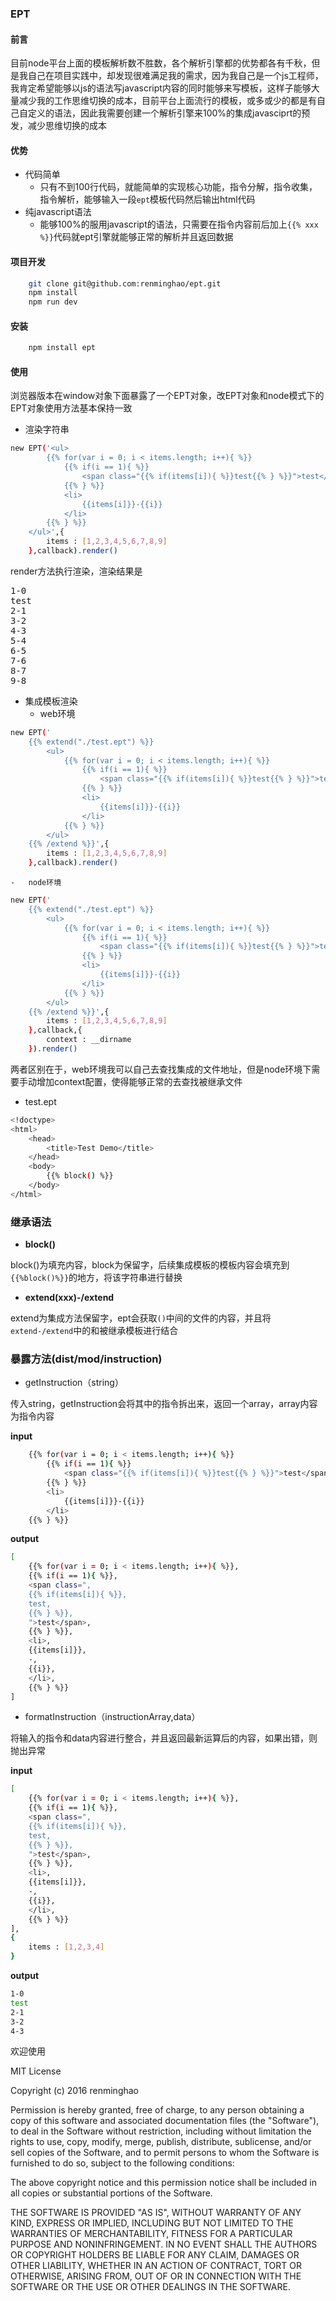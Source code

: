 ###	EPT
####	前言

目前node平台上面的模板解析数不胜数，各个解析引擎都的优势都各有千秋，但是我自己在项目实践中，却发现很难满足我的需求，因为我自己是一个js工程师，我肯定希望能够以js的语法写javascript内容的同时能够来写模板，这样子能够大量减少我的工作思维切换的成本，目前平台上面流行的模板，或多或少的都是有自己自定义的语法，因此我需要创建一个解析引擎来100%的集成javasciprt的预发，减少思维切换的成本

####	优势
-	代码简单
	-	只有不到100行代码，就能简单的实现核心功能，指令分解，指令收集，指令解析，能够输入一段`ept`模板代码然后输出html代码
-	纯javascript语法
	-	能够100%的服用javascript的语法，只需要在指令内容前后加上`{{% xxx %}}`代码就ept引擎就能够正常的解析并且返回数据

####	项目开发

```bash
	git clone git@github.com:renminghao/ept.git
	npm install
	npm run dev
```
####	安装

```bash
	npm install ept
```

####	使用

浏览器版本在window对象下面暴露了一个EPT对象，改EPT对象和node模式下的EPT对象使用方法基本保持一致

-	渲染字符串
```bash
new EPT('<ul>
		{{% for(var i = 0; i < items.length; i++){ %}}
			{{% if(i == 1){ %}}
				<span class="{{% if(items[i]){ %}}test{{% } %}}">test</span>
			{{% } %}}
			<li>
				{{items[i]}}-{{i}}
			</li>
		{{% } %}}
	</ul>',{
		items : [1,2,3,4,5,6,7,8,9]
	},callback).render()			
```
render方法执行渲染，渲染结果是
<pre>
1-0
test
2-1
3-2
4-3
5-4
6-5
7-6
8-7
9-8
</pre>

-	集成模板渲染
	-	web环境
```bash
new EPT('
	{{% extend("./test.ept") %}}
		<ul>
			{{% for(var i = 0; i < items.length; i++){ %}}
				{{% if(i == 1){ %}}
					<span class="{{% if(items[i]){ %}}test{{% } %}}">test</span>
				{{% } %}}
				<li>
					{{items[i]}}-{{i}}
				</li>
			{{% } %}}
		</ul>
	{{% /extend %}}',{
		items : [1,2,3,4,5,6,7,8,9]
	},callback).render()	
```
	-	node环境
```bash
new EPT('
	{{% extend("./test.ept") %}}
		<ul>
			{{% for(var i = 0; i < items.length; i++){ %}}
				{{% if(i == 1){ %}}
					<span class="{{% if(items[i]){ %}}test{{% } %}}">test</span>
				{{% } %}}
				<li>
					{{items[i]}}-{{i}}
				</li>
			{{% } %}}
		</ul>
	{{% /extend %}}',{
		items : [1,2,3,4,5,6,7,8,9]
	},callback,{
		context : __dirname
	}).render()	
```

两者区别在于，web环境我可以自己去查找集成的文件地址，但是node环境下需要手动增加context配置，使得能够正常的去查找被继承文件

-	test.ept
```bash
<!doctype>
<html>
	<head>
		<title>Test Demo</title>
	</head>
	<body>
		{{% block() %}}
	</body>
</html>
```

###	继承语法
-	__block()__

block()为填充内容，block为保留字，后续集成模板的模板内容会填充到`{{%block()%}}`的地方，将该字符串进行替换

- 	__extend(xxx)-/extend__

extend为集成方法保留字，ept会获取`()`中间的文件的内容，并且将`extend-/extend`中的和被继承模板进行结合

###	暴露方法(dist/mod/instruction)

-	getInstruction（string）

传入string，getInstruction会将其中的指令拆出来，返回一个array，array内容为指令内容

__input__

```bash
	{{% for(var i = 0; i < items.length; i++){ %}}
		{{% if(i == 1){ %}}
			<span class="{{% if(items[i]){ %}}test{{% } %}}">test</span>
		{{% } %}}
		<li>
			{{items[i]}}-{{i}}
		</li>
	{{% } %}}
```

__output__

```bash
[
	{{% for(var i = 0; i < items.length; i++){ %}},
	{{% if(i == 1){ %}},
	<span class=",
	{{% if(items[i]){ %}},
	test,
	{{% } %}},
	">test</span>,
	{{% } %}},
	<li>,
	{{items[i]}},
	-,
	{{i}},
	</li>,
	{{% } %}}
]
```

- 	formatInstruction（instructionArray,data）

将输入的指令和data内容进行整合，并且返回最新运算后的内容，如果出错，则抛出异常

__input__

```bash
[
	{{% for(var i = 0; i < items.length; i++){ %}},
	{{% if(i == 1){ %}},
	<span class=",
	{{% if(items[i]){ %}},
	test,
	{{% } %}},
	">test</span>,
	{{% } %}},
	<li>,
	{{items[i]}},
	-,
	{{i}},
	</li>,
	{{% } %}}
],
{
	items : [1,2,3,4]
}
```

__output__

```bash
1-0
test
2-1
3-2
4-3
```

欢迎使用

MIT License

Copyright (c) 2016 renminghao

Permission is hereby granted, free of charge, to any person obtaining a copy
of this software and associated documentation files (the "Software"), to deal
in the Software without restriction, including without limitation the rights
to use, copy, modify, merge, publish, distribute, sublicense, and/or sell
copies of the Software, and to permit persons to whom the Software is
furnished to do so, subject to the following conditions:

The above copyright notice and this permission notice shall be included in all
copies or substantial portions of the Software.

THE SOFTWARE IS PROVIDED "AS IS", WITHOUT WARRANTY OF ANY KIND, EXPRESS OR
IMPLIED, INCLUDING BUT NOT LIMITED TO THE WARRANTIES OF MERCHANTABILITY,
FITNESS FOR A PARTICULAR PURPOSE AND NONINFRINGEMENT. IN NO EVENT SHALL THE
AUTHORS OR COPYRIGHT HOLDERS BE LIABLE FOR ANY CLAIM, DAMAGES OR OTHER
LIABILITY, WHETHER IN AN ACTION OF CONTRACT, TORT OR OTHERWISE, ARISING FROM,
OUT OF OR IN CONNECTION WITH THE SOFTWARE OR THE USE OR OTHER DEALINGS IN THE
SOFTWARE.

